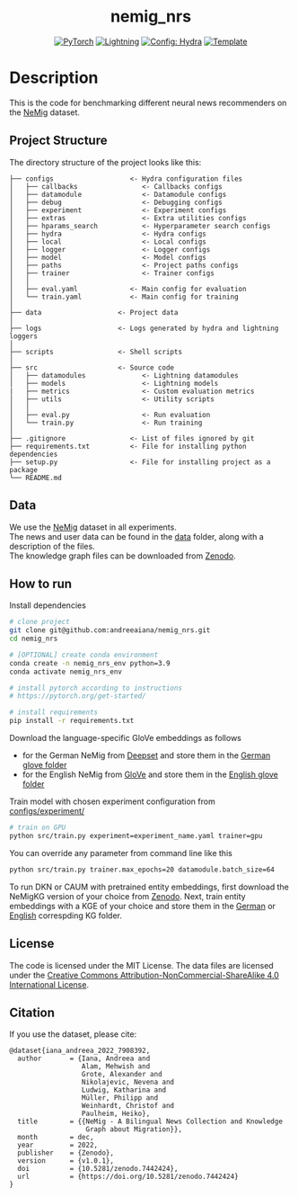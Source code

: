 <div align="center">

# nemig_nrs

<a href="https://pytorch.org/get-started/locally/"><img alt="PyTorch" src="https://img.shields.io/badge/PyTorch-ee4c2c?logo=pytorch&logoColor=white"></a>
<a href="https://pytorchlightning.ai/"><img alt="Lightning" src="https://img.shields.io/badge/-Lightning-792ee5?logo=pytorchlightning&logoColor=white"></a>
<a href="https://hydra.cc/"><img alt="Config: Hydra" src="https://img.shields.io/badge/Config-Hydra-89b8cd"></a>
<a href="https://github.com/ashleve/lightning-hydra-template"><img alt="Template" src="https://img.shields.io/badge/-Lightning--Hydra--Template-017F2F?style=flat&logo=github&labelColor=gray"></a><br>

</div>

# Description

This is the code for benchmarking different neural news recommenders on the [NeMig](https://doi.org/10.5281/zenodo.7442424) dataset.

## Project Structure

The directory structure of the project looks like this:

```
├── configs                   <- Hydra configuration files
│   ├── callbacks                <- Callbacks configs
│   ├── datamodule               <- Datamodule configs
│   ├── debug                    <- Debugging configs
│   ├── experiment               <- Experiment configs
│   ├── extras                   <- Extra utilities configs
│   ├── hparams_search           <- Hyperparameter search configs
│   ├── hydra                    <- Hydra configs
│   ├── local                    <- Local configs
│   ├── logger                   <- Logger configs
│   ├── model                    <- Model configs
│   ├── paths                    <- Project paths configs
│   ├── trainer                  <- Trainer configs
│   │
│   ├── eval.yaml             <- Main config for evaluation
│   └── train.yaml            <- Main config for training
│
├── data                   <- Project data
│
├── logs                   <- Logs generated by hydra and lightning loggers
│
├── scripts                <- Shell scripts
│
├── src                    <- Source code
│   ├── datamodules              <- Lightning datamodules
│   ├── models                   <- Lightning models
|   ├── metrics                  <- Custom evaluation metrics 
│   ├── utils                    <- Utility scripts
│   │
│   ├── eval.py                  <- Run evaluation
│   └── train.py                 <- Run training
│
├── .gitignore                <- List of files ignored by git
├── requirements.txt          <- File for installing python dependencies
├── setup.py                  <- File for installing project as a package
└── README.md
```

## Data
We use the [NeMig](https://doi.org/10.5281/zenodo.7442424) dataset in all experiments. <br>
The news and user data can be found in the [data](data/) folder, along with a description of the files. <br>
The knowledge graph files can be downloaded from [Zenodo](https://doi.org/10.5281/zenodo.7442424).

## How to run

Install dependencies

```bash
# clone project
git clone git@github.com:andreeaiana/nemig_nrs.git
cd nemig_nrs

# [OPTIONAL] create conda environment
conda create -n nemig_nrs_env python=3.9
conda activate nemig_nrs_env

# install pytorch according to instructions
# https://pytorch.org/get-started/

# install requirements
pip install -r requirements.txt
```

Download the language-specific GloVe embeddings as follows
- for the German NeMig from [Deepset](https://www.deepset.ai/german-word-embeddings) and store them in the [German glove folder](data/glove/de/)
- for the English NeMig from [GloVe](https://nlp.stanford.edu/projects/glove/) and store them in the [English glove folder](data/glove/en/)

Train model with chosen experiment configuration from [configs/experiment/](configs/experiment/)

```bash
# train on GPU
python src/train.py experiment=experiment_name.yaml trainer=gpu
```

You can override any parameter from command line like this

```bash
python src/train.py trainer.max_epochs=20 datamodule.batch_size=64
```

To run DKN or CAUM with pretrained entity embeddings, first download the NeMigKG version of your choice from [Zenodo](https://doi.org/10.5281/zenodo.7442424). Next, train entity embeddings with a KGE of your choice and store them in the [German](data/de/kg/) or [English](data/en/kg/) correspding KG folder.


## License
The code is licensed under the MIT License. The data files are licensed under the [Creative Commons Attribution-NonCommercial-ShareAlike 4.0 International License](https://creativecommons.org/licenses/by-nc-sa/4.0/).

## Citation
If you use the dataset, please cite:

```
@dataset{iana_andreea_2022_7908392,
  author       = {Iana, Andreea and
                  Alam, Mehwish and
                  Grote, Alexander and
                  Nikolajevic, Nevena and
                  Ludwig, Katharina and
                  Müller, Philipp and
                  Weinhardt, Christof and
                  Paulheim, Heiko},
  title        = {{NeMig - A Bilingual News Collection and Knowledge 
                   Graph about Migration}},
  month        = dec,
  year         = 2022,
  publisher    = {Zenodo},
  version      = {v1.0.1},
  doi          = {10.5281/zenodo.7442424},
  url          = {https://doi.org/10.5281/zenodo.7442424}
}
```
